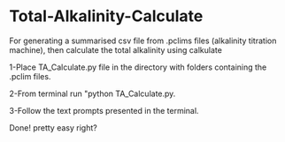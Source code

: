 # Total-Alkalinity-Calculate
For generating a summarised csv file from .pclims files (alkalinity titration machine), then calculate the total alkalinity using calkulate

1-Place TA_Calculate.py file in the directory with folders containing the .pclim files.

2-From terminal run "python TA_Calculate.py.

3-Follow the text prompts presented in the terminal.

Done! pretty easy right?
